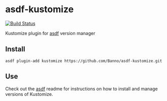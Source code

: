 # asdf-kustomize

[![Build Status](https://travis-ci.com/Banno/asdf-kustomize.svg?branch=master)](https://travis-ci.com/Banno/asdf-kustomize)

Kustomize plugin for [asdf](https://github.com/asdf-vm/asdf) version manager

## Install

```
asdf plugin-add kustomize https://github.com/Banno/asdf-kustomize.git
```

## Use

Check out the [asdf](https://github.com/asdf-vm/asdf) readme for instructions on how to install and manage versions of Kustomize.
